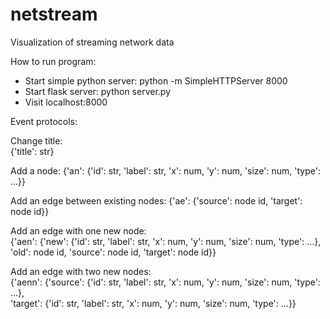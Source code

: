 # netstream
Visualization of streaming network data

How to run program:
* Start simple python server: python -m SimpleHTTPServer 8000
* Start flask server: python server.py
* Visit localhost:8000 

Event protocols:

Change title:  
{'title': str}

Add a node:
{'an': {'id': str, 'label': str, 'x': num, 'y': num, 'size': num, 'type': ...}}  

Add an edge between existing nodes:
{'ae': {'source': node id, 'target': node id}}  

Add an edge with one new node:  
{'aen': {'new': {'id': str, 'label': str, 'x': num, 'y': num, 'size': num, 'type': ...},   
         'old': node id,
         'source': node id, 'target': node id}}  

Add an edge with two new nodes:  
{'aenn': {'source': {'id': str, 'label': str, 'x': num, 'y': num, 'size': num, 'type': ...},   
          'target': {'id': str, 'label': str, 'x': num, 'y': num, 'size': num, 'type': ...}}  
